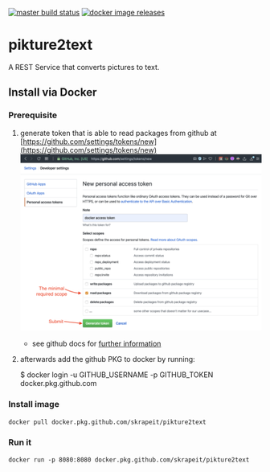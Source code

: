 [![master build status](https://github.com/skrapeit/pikture2text/workflows/CI-build/badge.svg)](https://github.com/skrapeit/pikture2text/actions?query=workflow%3ACI-build)
[![docker image releases](https://img.shields.io/badge/Docker-image%20available-blue?logo=docker)](https://github.com/skrapeit/pikture2text/packages/103397/versions)

pikture2text 
============

A REST Service that converts pictures to text.

## Install via Docker

### Prerequisite 
1. generate token that is able to read packages from github at [https://github.com/settings/tokens/new](https://github.com/settings/tokens/new)
[![How-To generate github Token](generate-github-token.png)](https://github.com/settings/tokens/new)
    * see github docs for [further information](https://help.github.com/en/github/authenticating-to-github/creating-a-personal-access-token-for-the-command-line)

1. afterwards add the github PKG to docker by running:


    $ docker login -u GITHUB_USERNAME -p GITHUB_TOKEN docker.pkg.github.com
    
    
### Install image

    docker pull docker.pkg.github.com/skrapeit/pikture2text
    
### Run it

    docker run -p 8080:8080 docker.pkg.github.com/skrapeit/pikture2text
    
